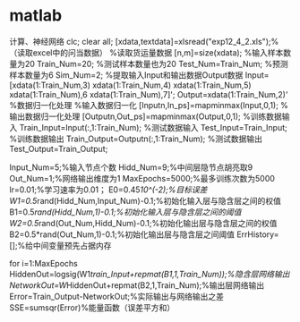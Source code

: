 # matlab
计算、神经网络
clc;
clear all;
[xdata,textdata]=xlsread("exp12_4_2.xls");% （读取excel中的问当数据）
%读取货运量数据
[n,m]=size(xdata);
%输入样本数量为20
Train_Num=20;
%测试样本数量也为20
Test_Num=Train_Num;
%预测样本数量为6
Sim_Num=2;
%提取输入Input和输出数据Output数据
Input=[xdata(1:Train_Num,3) xdata(1:Train_Num,4) xdata(1:Train_Num,5) xdata(1:Train_Num),6 xdata(1:Train_Num),7]'; 
Output=xdata(1:Train_Num,2)'
%数据归一化处理
%输入数据归一化
[Inputn,In_ps]=mapminmax(Input,0,1);
%输出数据归一化处理
[Outputn,Out_ps]=mapminmax(Output,0,1);
%训练数据输入
Train_Input=Input(:,1:Train_Num);
%测试数据输入
Test_Input=Train_Input;
%训练数据输出
Train_Output=Outputn(:,1:Train_Num);
%测试数据输出
Test_Output=Train_Output;

Input_Num=5;%输入节点个数
Hidd_Num=9;%中间层隐节点胡亮取9
Out_Num=1;%网络输出维度为1
MaxEpochs=5000;%最多训练次数为5000
lr=0.01;%学习速率为0.01；
E0=0.45*10^(-2);%目标误差
W1=0.5*rand(Hidd_Num,Input_Num)-0.1;%初始化输入层与隐含层之间的权值
B1=0.5*rand(Hidd_Num,1)-0.1;%初始化输入层与隐含层之间的阈值
W2=0.5*rand(Out_Num,Hidd_Num)-0.1;%初始化输出层与隐含层之间的权值
B2=0.5*rand(Out_Num,1)-0.1;%初始化输出层与隐含层之间阈值
ErrHistory=[];%给中间变量预先占据内存

for i=1:MaxEpochs
    HiddenOut=logsig(W1*train_Input+repmat(B1,1,Train_Num));%隐含层网络输出
    NetworkOut=W*HiddenOut+repmat(B2,1,Train_Num);%输出层网络输出
    Error=Train_Output-NetworkOut;%实际输出与网络输出之差
    SSE=sumsqr(Error)%能量函数（误差平方和）

